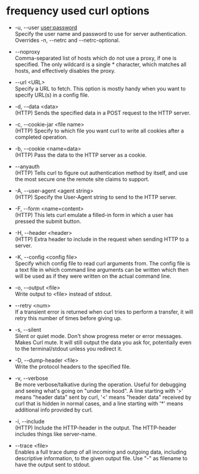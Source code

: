 # frequency used curl options
* -u, --user <user:password>  
Specify the user name and password to use for server authentication. Overrides -n, --netrc and --netrc-optional.
 
* --noproxy <no-proxy-list>  
Comma-separated list of hosts which do not use a proxy, if one is specified. The only wildcard is a single * character, which matches all hosts, and effectively disables the proxy.

* --url <URL\>  
Specify a URL to fetch. This option is mostly handy when you want to specify URL(s) in a config file. 	

* -d, --data <data\>  
(HTTP) Sends the specified data in a POST request to the HTTP server.

* -c, --cookie-jar <file name\>  
(HTTP) Specify to which file you want curl to write all cookies after a completed operation.	

* -b, --cookie <name=data\>  
(HTTP) Pass the data to the HTTP server as a cookie.	

* --anyauth  
(HTTP) Tells curl to figure out authentication method by itself, and use the most secure one the remote site claims to support.	

* -A, --user-agent <agent string\>  
(HTTP) Specify the User-Agent string to send to the HTTP server.	

* -F, --form <name=content\>  
(HTTP) This lets curl emulate a filled-in form in which a user has pressed the submit button.	
	
* -H, --header <header\>  
(HTTP) Extra header to include in the request when sending HTTP to a server.
	
* -K, --config <config file\>  
Specify which config file to read curl arguments from. The config file is a	text file in which command line arguments can be written which then will be used as if they were written on the actual command line. 	
	
* -o, --output <file\>  
Write output to <file\> instead of stdout.	
	
* --retry <num\>  
If a transient error is returned when curl tries to perform a transfer, it will retry this number of times before giving up.
	
* -s, --silent  
Silent or quiet mode. Don't show progress meter or error messages. Makes Curl mute. It will still output the data you ask for, potentially even to the terminal/stdout unless you redirect it. 	

* -D, --dump-header <file\>  
Write the protocol headers to the specified file. 
	
* -v, --verbose  
Be more verbose/talkative during the operation. Useful for debugging and seeing what's going on "under the hood". A line starting with '>' means "header data" sent by curl, '<' means "header data" received by curl that	is hidden in normal cases, and a line starting with '*' means additional info provided by curl. 	
	
* -i, --include  
(HTTP) Include the HTTP-header in the output. The HTTP-header includes things like server-name.		

* --trace <file\>  
Enables a full trace dump of all incoming and outgoing data, including descriptive information, to the given output file. Use "-" as filename to have the output sent to stdout. 	
